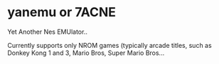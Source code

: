 # yanemu or 7ACNE

Yet Another Nes EMUlator..

Currently supports only NROM games (typically arcade titles, such as Donkey Kong 1 and 3, Mario Bros, Super Mario Bros...

